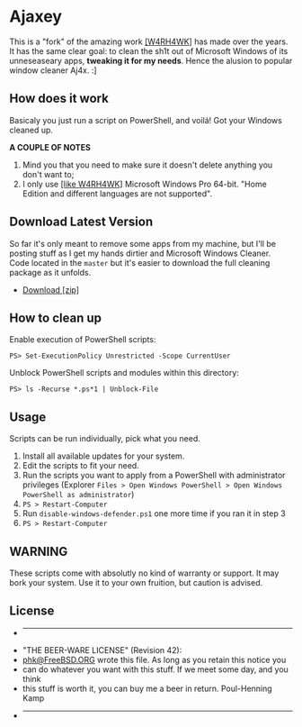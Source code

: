 # Ajaxey

This is a "fork" of the amazing work [[W4RH4WK]](https://github.com/W4RH4WK/Debloat-Windows-10) has made over the years. It has the same clear goal: to clean the sh1t out of Microsoft Windows of its unneseaseary apps, **tweaking it for my needs**. 
Hence the alusion to popular window cleaner Aj4x. :]

## How does it work
Basicaly you just run a script on PowerShell, and voilá! Got your Windows cleaned up. 

**A COUPLE OF NOTES**
1. Mind you that you need to make sure it doesn't delete anything you don't want to;
2. I only use [[like W4RH4WK]](https://github.com/W4RH4WK/Debloat-Windows-10) Microsoft Windows Pro 64-bit. "Home Edition and different languages are not supported".

## Download Latest Version

So far it's only meant to remove some apps from my machine, but I'll be posting stuff as I get my hands dirtier and Microsoft Windows Cleaner.
Code located in the `master` but it's easier to download the full cleaning package as it unfolds.

- [Download [zip]](https://github.com/opedromandrade/ajaxey/archive/master.zip)

## How to clean up

Enable execution of PowerShell scripts:

    PS> Set-ExecutionPolicy Unrestricted -Scope CurrentUser

Unblock PowerShell scripts and modules within this directory:

    PS> ls -Recurse *.ps*1 | Unblock-File

## Usage

Scripts can be run individually, pick what you need.

1. Install all available updates for your system.
2. Edit the scripts to fit your need.
3. Run the scripts you want to apply from a PowerShell with administrator privileges (Explorer
   `Files > Open Windows PowerShell > Open Windows PowerShell as
   administrator`)
4. `PS > Restart-Computer`
5. Run `disable-windows-defender.ps1` one more time if you ran it in step 3
6. `PS > Restart-Computer`

## WARNING
These scripts come with absolutly no kind of warranty or support. It may bork your system. Use it to your own fruition, but caution is advised.

## License

 * ----------------------------------------------------------------------------
 * "THE BEER-WARE LICENSE" (Revision 42):
 * <phk@FreeBSD.ORG> wrote this file.  As long as you retain this notice you
 * can do whatever you want with this stuff. If we meet some day, and you think
 * this stuff is worth it, you can buy me a beer in return.   Poul-Henning Kamp
 * ----------------------------------------------------------------------------